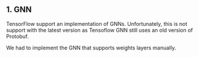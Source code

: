 
## 1. GNN
TensorFlow support an implementation of GNNs. Unfortunately, this is not support with the latest version as Tensoflow GNN still uses an old version of Protobuf.

We had to implement the GNN that supports weights layers manually.